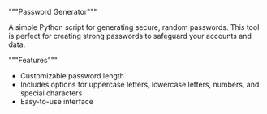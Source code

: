 """Password Generator"""

A simple Python script for generating secure, random passwords. This tool is perfect for creating strong passwords to safeguard your accounts and data.

"""Features"""
- Customizable password length
- Includes options for uppercase letters, lowercase letters, numbers, and special characters
- Easy-to-use interface

